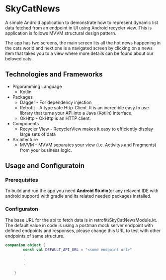 # SkyCatNews
A simple Android application to demonstrate how to represent dynamic list data fetched from an endpoint in UI using Android recycler view. This is application is follows MVVM structural design pattern.

The app has two screens, the main screen lits all the hot news happening in the cats world and next one is a navigated screen by clicking on a news item that takes you to a view where more details can be found about our beloved cats.

## Technologies and Frameworks
* Prgoramming Language
    * Kotlin
* Packages
    * Dagger - For dependency injection
    * Retrofit - A type safe Http-Client. It is an incredible easy to use library that turns your API into a Java (Kotlin) interface.
    * OkHttp - OkHttp is an HTTP client.
* Components
    * Recycler View - RecyclerView makes it easy to efficiently display large sets of data
* Architecture
    * MVVM - MVVM separates your view (i.e. Activitys and Fragments) from your business logic.


## Usage and Configuratoin

### Prerequisites
To build and run the app you need **Android Studio**(or any relavent IDE with android support) with gradle and its related needed packages installed.

### Configuraton

The base URL for the api to fetch data is in retrofit\SkyCatNewsModule.kt. The default value in code is using a postman mock server endpoint with defined endpoints and responses, please change this URL to test with other endpoints of same structure.

```kotlin
companion object {
        const val DEFAULT_API_URL = "<some endpoint url>"
        .
        .
        .
        
    }

```